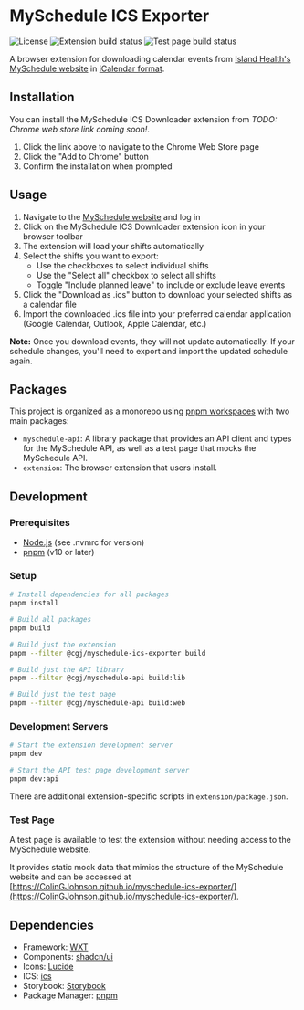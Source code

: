 # MySchedule ICS Exporter

![License](https://img.shields.io/github/license/ColinGJohnson/myschedule-ics-exporter)
![Extension build status](https://github.com/ColinGJohnson/myschedule-ics-exporter/actions/workflows/build-zip.yml/badge.svg)
![Test page build status](https://github.com/ColinGJohnson/myschedule-ics-exporter/actions/workflows/deploy-test-page.yml/badge.svg)

A browser extension for downloading calendar events from [Island Health's MySchedule website](https://myschedule.islandhealth.ca/) in [iCalendar format](https://en.wikipedia.org/wiki/ICalendar).

## Installation

You can install the MySchedule ICS Downloader extension from *TODO: Chrome web store link coming soon!*.

1. Click the link above to navigate to the Chrome Web Store page
2. Click the "Add to Chrome" button
3. Confirm the installation when prompted

## Usage

1. Navigate to the [MySchedule website](https://myschedule.islandhealth.ca/) and log in
2. Click on the MySchedule ICS Downloader extension icon in your browser toolbar
3. The extension will load your shifts automatically
4. Select the shifts you want to export:
   - Use the checkboxes to select individual shifts
   - Use the "Select all" checkbox to select all shifts
   - Toggle "Include planned leave" to include or exclude leave events
5. Click the "Download as .ics" button to download your selected shifts as a calendar file
6. Import the downloaded .ics file into your preferred calendar application (Google Calendar, Outlook, Apple Calendar, etc.)

**Note:** Once you download events, they will not update automatically. If your schedule changes, you'll need to export and import the updated schedule again.

## Packages

This project is organized as a monorepo using [pnpm workspaces](https://pnpm.io/workspaces) with two main packages:

- `myschedule-api`: A library package that provides an API client and types for the MySchedule API, as well as a test page that mocks the MySchedule API.
- `extension`: The browser extension that users install.

## Development

### Prerequisites

- [Node.js](https://nodejs.org/) (see .nvmrc for version)
- [pnpm](https://pnpm.io/) (v10 or later)

### Setup

```bash
# Install dependencies for all packages
pnpm install

# Build all packages
pnpm build

# Build just the extension
pnpm --filter @cgj/myschedule-ics-exporter build

# Build just the API library
pnpm --filter @cgj/myschedule-api build:lib

# Build just the test page
pnpm --filter @cgj/myschedule-api build:web
```

### Development Servers

```bash
# Start the extension development server
pnpm dev

# Start the API test page development server
pnpm dev:api
```

There are additional extension-specific scripts in `extension/package.json`.

### Test Page

A test page is available to test the extension without needing access to the MySchedule website. 

It provides static mock data that mimics the structure of the MySchedule website and can be accessed at [https://ColinGJohnson.github.io/myschedule-ics-exporter/](https://ColinGJohnson.github.io/myschedule-ics-exporter/).

## Dependencies

- Framework: [WXT](https://wxt.dev/)
- Components: [shadcn/ui](https://ui.shadcn.com/)
- Icons: [Lucide](https://lucide.dev/)
- ICS: [ics](https://www.npmjs.com/package/ics)
- Storybook: [Storybook](https://storybook.js.org/)
- Package Manager: [pnpm](https://pnpm.io/)
